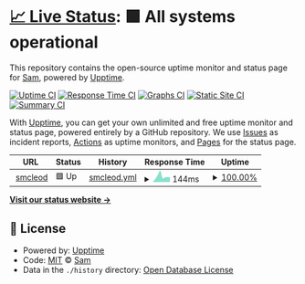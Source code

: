 # [📈 Live Status](https://sammcj.github.io/upptime): <!--live status--> **🟩 All systems operational**

This repository contains the open-source uptime monitor and status page for [Sam](https://smcleod.net), powered by [Upptime](https://github.com/upptime/upptime).

[![Uptime CI](https://github.com/sammcj/upptime/workflows/Uptime%20CI/badge.svg)](https://github.com/sammcj/upptime/actions?query=workflow%3A%22Uptime+CI%22)
[![Response Time CI](https://github.com/sammcj/upptime/workflows/Response%20Time%20CI/badge.svg)](https://github.com/sammcj/upptime/actions?query=workflow%3A%22Response+Time+CI%22)
[![Graphs CI](https://github.com/sammcj/upptime/workflows/Graphs%20CI/badge.svg)](https://github.com/sammcj/upptime/actions?query=workflow%3A%22Graphs+CI%22)
[![Static Site CI](https://github.com/sammcj/upptime/workflows/Static%20Site%20CI/badge.svg)](https://github.com/sammcj/upptime/actions?query=workflow%3A%22Static+Site+CI%22)
[![Summary CI](https://github.com/sammcj/upptime/workflows/Summary%20CI/badge.svg)](https://github.com/sammcj/upptime/actions?query=workflow%3A%22Summary+CI%22)

With [Upptime](https://upptime.js.org), you can get your own unlimited and free uptime monitor and status page, powered entirely by a GitHub repository. We use [Issues](https://github.com/sammcj/upptime/issues) as incident reports, [Actions](https://github.com/sammcj/upptime/actions) as uptime monitors, and [Pages](https://sammcj.github.io/upptime) for the status page.

<!--start: status pages-->
<!-- This summary is generated by Upptime (https://github.com/upptime/upptime) -->
<!-- Do not edit this manually, your changes will be overwritten -->
<!-- prettier-ignore -->
| URL | Status | History | Response Time | Uptime |
| --- | ------ | ------- | ------------- | ------ |
| <img alt="" src="https://favicons.githubusercontent.com/smcleod.net" height="13"> [smcleod](https://smcleod.net) | 🟩 Up | [smcleod.yml](https://github.com/sammcj/upptime/commits/HEAD/history/smcleod.yml) | <details><summary><img alt="Response time graph" src="./graphs/smcleod/response-time-week.png" height="20"> 144ms</summary><br><a href="https://sammcj.github.io/upptime/history/smcleod"><img alt="Response time 176" src="https://img.shields.io/endpoint?url=https%3A%2F%2Fraw.githubusercontent.com%2Fsammcj%2Fupptime%2FHEAD%2Fapi%2Fsmcleod%2Fresponse-time.json"></a><br><a href="https://sammcj.github.io/upptime/history/smcleod"><img alt="24-hour response time 124" src="https://img.shields.io/endpoint?url=https%3A%2F%2Fraw.githubusercontent.com%2Fsammcj%2Fupptime%2FHEAD%2Fapi%2Fsmcleod%2Fresponse-time-day.json"></a><br><a href="https://sammcj.github.io/upptime/history/smcleod"><img alt="7-day response time 144" src="https://img.shields.io/endpoint?url=https%3A%2F%2Fraw.githubusercontent.com%2Fsammcj%2Fupptime%2FHEAD%2Fapi%2Fsmcleod%2Fresponse-time-week.json"></a><br><a href="https://sammcj.github.io/upptime/history/smcleod"><img alt="30-day response time 176" src="https://img.shields.io/endpoint?url=https%3A%2F%2Fraw.githubusercontent.com%2Fsammcj%2Fupptime%2FHEAD%2Fapi%2Fsmcleod%2Fresponse-time-month.json"></a><br><a href="https://sammcj.github.io/upptime/history/smcleod"><img alt="1-year response time 176" src="https://img.shields.io/endpoint?url=https%3A%2F%2Fraw.githubusercontent.com%2Fsammcj%2Fupptime%2FHEAD%2Fapi%2Fsmcleod%2Fresponse-time-year.json"></a></details> | <details><summary><a href="https://sammcj.github.io/upptime/history/smcleod">100.00%</a></summary><a href="https://sammcj.github.io/upptime/history/smcleod"><img alt="All-time uptime 100.00%" src="https://img.shields.io/endpoint?url=https%3A%2F%2Fraw.githubusercontent.com%2Fsammcj%2Fupptime%2FHEAD%2Fapi%2Fsmcleod%2Fuptime.json"></a><br><a href="https://sammcj.github.io/upptime/history/smcleod"><img alt="24-hour uptime 100.00%" src="https://img.shields.io/endpoint?url=https%3A%2F%2Fraw.githubusercontent.com%2Fsammcj%2Fupptime%2FHEAD%2Fapi%2Fsmcleod%2Fuptime-day.json"></a><br><a href="https://sammcj.github.io/upptime/history/smcleod"><img alt="7-day uptime 100.00%" src="https://img.shields.io/endpoint?url=https%3A%2F%2Fraw.githubusercontent.com%2Fsammcj%2Fupptime%2FHEAD%2Fapi%2Fsmcleod%2Fuptime-week.json"></a><br><a href="https://sammcj.github.io/upptime/history/smcleod"><img alt="30-day uptime 100.00%" src="https://img.shields.io/endpoint?url=https%3A%2F%2Fraw.githubusercontent.com%2Fsammcj%2Fupptime%2FHEAD%2Fapi%2Fsmcleod%2Fuptime-month.json"></a><br><a href="https://sammcj.github.io/upptime/history/smcleod"><img alt="1-year uptime 100.00%" src="https://img.shields.io/endpoint?url=https%3A%2F%2Fraw.githubusercontent.com%2Fsammcj%2Fupptime%2FHEAD%2Fapi%2Fsmcleod%2Fuptime-year.json"></a></details>

<!--end: status pages-->

[**Visit our status website →**](https://sammcj.github.io/upptime)

## 📄 License

- Powered by: [Upptime](https://github.com/upptime/upptime)
- Code: [MIT](./LICENSE) © [Sam](https://smcleod.net)
- Data in the `./history` directory: [Open Database License](https://opendatacommons.org/licenses/odbl/1-0/)
